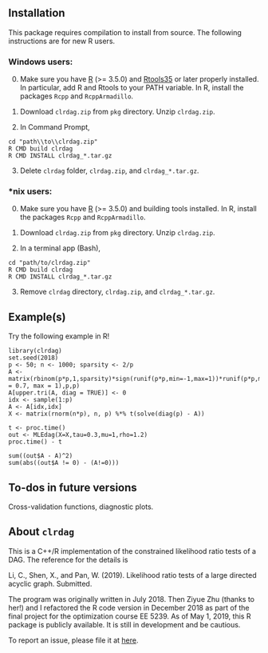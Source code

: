 ## Installation 

This package requires compilation to install from source. The following instructions are for new R users. 

### Windows users: 

0. Make sure you have [R](https://www.r-project.org/) (>= 3.5.0) and [Rtools35](https://cran.r-project.org/bin/windows/Rtools/) or later properly installed. In particular, add R and Rtools to your PATH variable. In R, install the packages ```Rcpp``` and ```RcppArmadillo```.

1. Download ```clrdag.zip``` from ```pkg``` directory. Unzip ```clrdag.zip```.

2. In Command Prompt, 
```
cd "path\\to\\clrdag.zip"
R CMD build clrdag
R CMD INSTALL clrdag_*.tar.gz
```
3. Delete ```clrdag``` folder, ```clrdag.zip```, and ```clrdag_*.tar.gz```.

### \*nix users:

0. Make sure you have [R](https://www.r-project.org/) (>= 3.5.0) and building tools installed. 
In R, install the packages ```Rcpp``` and ```RcppArmadillo```.

1. Download ```clrdag.zip``` from ```pkg``` directory. Unzip ```clrdag.zip```.

2. In a terminal app (Bash), 
```
cd "path/to/clrdag.zip"
R CMD build clrdag
R CMD INSTALL clrdag_*.tar.gz
```
3. Remove ```clrdag``` directory, ```clrdag.zip```, and ```clrdag_*.tar.gz```.

## Example(s)

Try the following example in R!

```
library(clrdag)
set.seed(2018)
p <- 50; n <- 1000; sparsity <- 2/p
A <- matrix(rbinom(p*p,1,sparsity)*sign(runif(p*p,min=-1,max=1))*runif(p*p,min = 0.7, max = 1),p,p)
A[upper.tri(A, diag = TRUE)] <- 0
idx <- sample(1:p)
A <- A[idx,idx]
X <- matrix(rnorm(n*p), n, p) %*% t(solve(diag(p) - A))

t <- proc.time()
out <- MLEdag(X=X,tau=0.3,mu=1,rho=1.2)
proc.time() - t

sum((out$A - A)^2)
sum(abs((out$A != 0) - (A!=0)))
```

## To-dos in future versions

Cross-validation functions, diagnostic plots. 

## About ```clrdag``` 

This is a C++/R implementation of the constrained likelihood ratio tests of a DAG. The reference for the details is 

Li, C., Shen, X., and Pan, W. (2019). Likelihood ratio tests of a large directed acyclic graph. Submitted. 

The program was originally written in July 2018. Then Ziyue Zhu (thanks to her!) and I refactored the R code version in December 2018 as part of the final project for the optimization course EE 5239. As of May 1, 2019, this R package is publicly available. It is still in development and be cautious.

To report an issue, please file it at [here](https://github.com/chunlinli/clrdag/issues).
